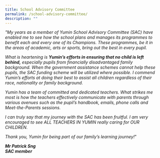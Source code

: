 ```yaml
---
title: School Advisory Committee
permalink: /school-advisory-committee/
description: ""
---
```

_"My years as a member of Yumin School Advisory Committee (SAC) have enabled me to see how the school plans and manages its programmes to benefit each and every one of its Champions. These programmes, be it in the areas of academic, arts or sports, bring out the best in every pupil._
  
_What is heartening is **Yumin’s efforts in ensuring that no child is left behind,** especially pupils from financially disadvantaged family background. When the government assistance schemes cannot help these pupils, the SAC funding scheme will be utilized where possible. I commend Yumin’s efforts at doing their best to assist all children regardless of their race, nationality or family background._

_Yumin has a team of committed and dedicated teachers. What strikes me most is how the teachers effectively communicate with parents through various avenues such as the pupil’s handbook, emails, phone calls and Meet-the-Parents sessions._

_I can truly say that my journey with the SAC has been fruitful. I am very encouraged to see ALL TEACHERS IN YUMIN really caring for OUR CHILDREN._

_Thank you, Yumin for being part of our family’s learning journey!_"
  
_**Mr Patrick Sng  
SAC member**_